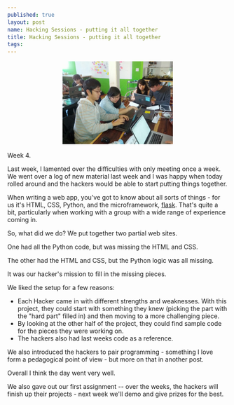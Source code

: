 ```yaml
---
published: true
layout: post
name: Hacking Sessions - putting it all together
title: Hacking Sessions - putting it all together
tags: 
---
```


<div align="center">
<a href="/img/pairprog.jpg" rel="lightbox">
  <img width="50%" src="/img/pairprog.jpg" class="" alt="" />
</a> 
</div>

Week 4.

Last week, I lamented over the difficulties with only meeting once a
week. We went over a log of new material last week and I was happy
when today rolled around and the hackers would be able to start
putting things together.

When writing a web app, you've got to know about all sorts of things -
for us it's HTML, CSS, Python, and the microframework,
[flask](http://flask.pocoo.org). That's quite a bit, particularly when
working with a group with a wide range of experience coming in.

So, what did we do? We put together two partial web sites.

One had all the Python code, but was missing the HTML and CSS.

The other had the HTML and CSS, but the Python logic was all missing.

It was our hacker's mission to fill in the missing pieces.

We liked the setup for a few reasons:

 * Each Hacker came in with different strengths and weaknesses. With this project, they could start with something they knew (picking the part with the "hard part" filled in) and then moving to a more challenging piece.
 * By looking at the other half of the project, they could find sample code for the pieces they were working on.
 * The hackers also had last weeks code as a reference.

We also introduced the hackers to pair programming - something I love
form a pedagogical point of view - but more on that in another post.

Overall I think the day went very well.

We also gave out our first assignment -- over the weeks, the hackers
will finish up their projects - next week we'll demo and give prizes
for the best.
